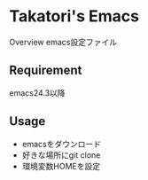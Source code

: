 Takatori's Emacs
====

Overview
emacs設定ファイル

## Requirement
emacs24.3以降

## Usage
* emacsをダウンロード
* 好きな場所にgit clone
* 環境変数HOMEを設定





